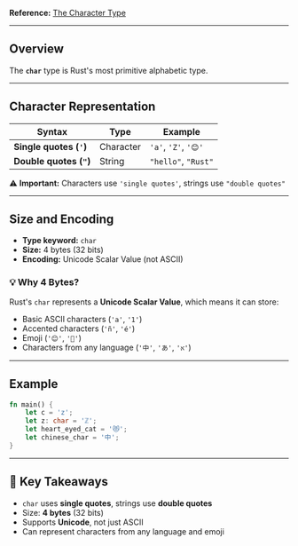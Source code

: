 **Reference:** [The Character Type](https://doc.rust-lang.org/book/ch03-02-data-types.html#the-character-type)

---

## Overview

The **`char`** type is Rust's most primitive alphabetic type.

---

## Character Representation

|Syntax|Type|Example|
|---|---|---|
|**Single quotes (`'`)**|Character|`'a'`, `'Z'`, `'😊'`|
|**Double quotes (`"`)**|String|`"hello"`, `"Rust"`|

⚠️ **Important:** Characters use `'single quotes'`, strings use `"double quotes"`

---

## Size and Encoding

- **Type keyword:** `char`
- **Size:** 4 bytes (32 bits)
- **Encoding:** Unicode Scalar Value (not ASCII)

### 💡 Why 4 Bytes?

Rust's `char` represents a **Unicode Scalar Value**, which means it can store:

- Basic ASCII characters (`'a'`, `'1'`)
- Accented characters (`'ñ'`, `'é'`)
- Emoji (`'😊'`, `'🚀'`)
- Characters from any language (`'中'`, `'あ'`, `'א'`)

---

## Example

```rust
fn main() {
    let c = 'z';
    let z: char = 'ℤ';
    let heart_eyed_cat = '😻';
    let chinese_char = '中';
}
```

---

## 🔑 Key Takeaways

- `char` uses **single quotes**, strings use **double quotes**
- Size: **4 bytes** (32 bits)
- Supports **Unicode**, not just ASCII
- Can represent characters from any language and emoji